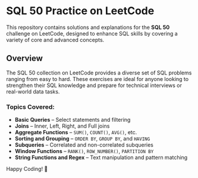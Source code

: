 
# SQL 50 Practice on LeetCode  

This repository contains solutions and explanations for the **SQL 50** challenge on LeetCode, designed to enhance SQL skills by covering a variety of core and advanced concepts.

## Overview  
The SQL 50 collection on LeetCode provides a diverse set of SQL problems ranging from easy to hard. These exercises are ideal for anyone looking to strengthen their SQL knowledge and prepare for technical interviews or real-world data tasks.

### Topics Covered:
- **Basic Queries** – Select statements and filtering  
- **Joins** – Inner, Left, Right, and Full joins  
- **Aggregate Functions** – `SUM()`, `COUNT()`, `AVG()`, etc.  
- **Sorting and Grouping** – `ORDER BY`, `GROUP BY`, and `HAVING`  
- **Subqueries** – Correlated and non-correlated subqueries  
- **Window Functions** – `RANK()`, `ROW_NUMBER()`, `PARTITION BY`  
- **String Functions and Regex** – Text manipulation and pattern matching  


Happy Coding! 🎉
